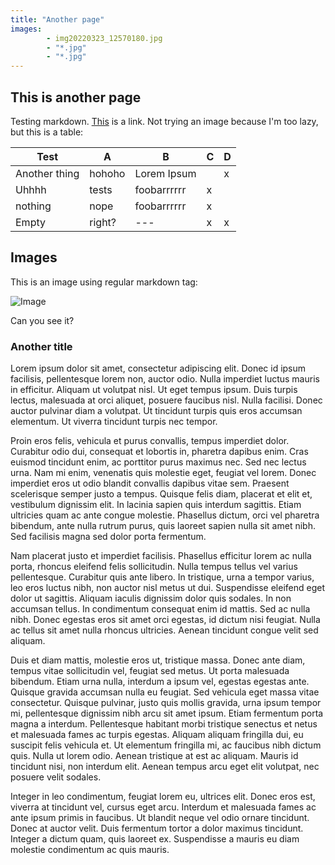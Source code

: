 ```yaml
---
title: "Another page"
images: 
        - img20220323_12570180.jpg
        - "*.jpg"
        - "*.jpg"
---
```


## This is another page

Testing markdown. [This](/) is a link. Not trying an image because I'm too lazy, but this is a table:

| Test          | A      | B           | C | D |
|---------------|--------|-------------|---|---|
| Another thing | hohoho | Lorem Ipsum |   | x |
| Uhhhh         | tests  | foobarrrrrr | x |   |
| nothing       | nope   | foobarrrrrr | x |   |
| Empty         | right? | ---         | x | x |

## Images

This is an image using regular markdown tag:

![Image](img20220323_12570180.jpg)

Can you see it?

### Another title

Lorem ipsum dolor sit amet, consectetur adipiscing elit. Donec id ipsum facilisis, pellentesque lorem non, auctor odio. Nulla imperdiet luctus mauris in efficitur. Aliquam ut volutpat nisl. Ut eget tempus ipsum. Duis turpis lectus, malesuada at orci aliquet, posuere faucibus nisl. Nulla facilisi. Donec auctor pulvinar diam a volutpat. Ut tincidunt turpis quis eros accumsan elementum. Ut viverra tincidunt turpis nec tempor.

Proin eros felis, vehicula et purus convallis, tempus imperdiet dolor. Curabitur odio dui, consequat et lobortis in, pharetra dapibus enim. Cras euismod tincidunt enim, ac porttitor purus maximus nec. Sed nec lectus urna. Nam mi enim, venenatis quis molestie eget, feugiat vel lorem. Donec imperdiet eros ut odio blandit convallis dapibus vitae sem. Praesent scelerisque semper justo a tempus. Quisque felis diam, placerat et elit et, vestibulum dignissim elit. In lacinia sapien quis interdum sagittis. Etiam ultricies quam ac ante congue molestie. Phasellus dictum, orci vel pharetra bibendum, ante nulla rutrum purus, quis laoreet sapien nulla sit amet nibh. Sed facilisis magna sed dolor porta fermentum.

Nam placerat justo et imperdiet facilisis. Phasellus efficitur lorem ac nulla porta, rhoncus eleifend felis sollicitudin. Nulla tempus tellus vel varius pellentesque. Curabitur quis ante libero. In tristique, urna a tempor varius, leo eros luctus nibh, non auctor nisl metus ut dui. Suspendisse eleifend eget dolor ut sagittis. Aliquam iaculis dignissim dolor quis sodales. In non accumsan tellus. In condimentum consequat enim id mattis. Sed ac nulla nibh. Donec egestas eros sit amet orci egestas, id dictum nisi feugiat. Nulla ac tellus sit amet nulla rhoncus ultricies. Aenean tincidunt congue velit sed aliquam.

Duis et diam mattis, molestie eros ut, tristique massa. Donec ante diam, tempus vitae sollicitudin vel, feugiat sed metus. Ut porta malesuada bibendum. Etiam urna nulla, interdum a ipsum vel, egestas egestas ante. Quisque gravida accumsan nulla eu feugiat. Sed vehicula eget massa vitae consectetur. Quisque pulvinar, justo quis mollis gravida, urna ipsum tempor mi, pellentesque dignissim nibh arcu sit amet ipsum. Etiam fermentum porta magna a interdum. Pellentesque habitant morbi tristique senectus et netus et malesuada fames ac turpis egestas. Aliquam aliquam fringilla dui, eu suscipit felis vehicula et. Ut elementum fringilla mi, ac faucibus nibh dictum quis. Nulla ut lorem odio. Aenean tristique at est ac aliquam. Mauris id tincidunt nisi, non interdum elit. Aenean tempus arcu eget elit volutpat, nec posuere velit sodales.

Integer in leo condimentum, feugiat lorem eu, ultrices elit. Donec eros est, viverra at tincidunt vel, cursus eget arcu. Interdum et malesuada fames ac ante ipsum primis in faucibus. Ut blandit neque vel odio ornare tincidunt. Donec at auctor velit. Duis fermentum tortor a dolor maximus tincidunt. Integer a dictum quam, quis laoreet ex. Suspendisse a mauris eu diam molestie condimentum ac quis mauris.

